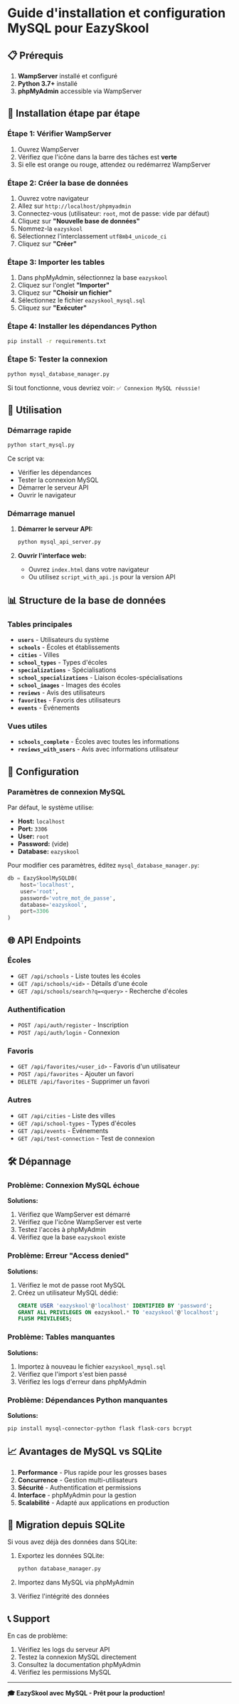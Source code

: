 # Guide d'installation et configuration MySQL pour EazySkool

## 📋 Prérequis

1. **WampServer** installé et configuré
2. **Python 3.7+** installé
3. **phpMyAdmin** accessible via WampServer

## 🚀 Installation étape par étape

### Étape 1: Vérifier WampServer

1. Ouvrez WampServer
2. Vérifiez que l'icône dans la barre des tâches est **verte**
3. Si elle est orange ou rouge, attendez ou redémarrez WampServer

### Étape 2: Créer la base de données

1. Ouvrez votre navigateur
2. Allez sur `http://localhost/phpmyadmin`
3. Connectez-vous (utilisateur: `root`, mot de passe: vide par défaut)
4. Cliquez sur **"Nouvelle base de données"**
5. Nommez-la `eazyskool`
6. Sélectionnez l'interclassement `utf8mb4_unicode_ci`
7. Cliquez sur **"Créer"**

### Étape 3: Importer les tables

1. Dans phpMyAdmin, sélectionnez la base `eazyskool`
2. Cliquez sur l'onglet **"Importer"**
3. Cliquez sur **"Choisir un fichier"**
4. Sélectionnez le fichier `eazyskool_mysql.sql`
5. Cliquez sur **"Exécuter"**

### Étape 4: Installer les dépendances Python

```bash
pip install -r requirements.txt
```

### Étape 5: Tester la connexion

```bash
python mysql_database_manager.py
```

Si tout fonctionne, vous devriez voir: `✅ Connexion MySQL réussie!`

## 🎯 Utilisation

### Démarrage rapide

```bash
python start_mysql.py
```

Ce script va:
- Vérifier les dépendances
- Tester la connexion MySQL
- Démarrer le serveur API
- Ouvrir le navigateur

### Démarrage manuel

1. **Démarrer le serveur API:**
   ```bash
   python mysql_api_server.py
   ```

2. **Ouvrir l'interface web:**
   - Ouvrez `index.html` dans votre navigateur
   - Ou utilisez `script_with_api.js` pour la version API

## 📊 Structure de la base de données

### Tables principales

- **`users`** - Utilisateurs du système
- **`schools`** - Écoles et établissements
- **`cities`** - Villes
- **`school_types`** - Types d'écoles
- **`specializations`** - Spécialisations
- **`school_specializations`** - Liaison écoles-spécialisations
- **`school_images`** - Images des écoles
- **`reviews`** - Avis des utilisateurs
- **`favorites`** - Favoris des utilisateurs
- **`events`** - Événements

### Vues utiles

- **`schools_complete`** - Écoles avec toutes les informations
- **`reviews_with_users`** - Avis avec informations utilisateur

## 🔧 Configuration

### Paramètres de connexion MySQL

Par défaut, le système utilise:
- **Host:** `localhost`
- **Port:** `3306`
- **User:** `root`
- **Password:** (vide)
- **Database:** `eazyskool`

Pour modifier ces paramètres, éditez `mysql_database_manager.py`:

```python
db = EazySkoolMySQLDB(
    host='localhost',
    user='root',
    password='votre_mot_de_passe',
    database='eazyskool',
    port=3306
)
```

## 🌐 API Endpoints

### Écoles
- `GET /api/schools` - Liste toutes les écoles
- `GET /api/schools/<id>` - Détails d'une école
- `GET /api/schools/search?q=<query>` - Recherche d'écoles

### Authentification
- `POST /api/auth/register` - Inscription
- `POST /api/auth/login` - Connexion

### Favoris
- `GET /api/favorites/<user_id>` - Favoris d'un utilisateur
- `POST /api/favorites` - Ajouter un favori
- `DELETE /api/favorites` - Supprimer un favori

### Autres
- `GET /api/cities` - Liste des villes
- `GET /api/school-types` - Types d'écoles
- `GET /api/events` - Événements
- `GET /api/test-connection` - Test de connexion

## 🛠️ Dépannage

### Problème: Connexion MySQL échoue

**Solutions:**
1. Vérifiez que WampServer est démarré
2. Vérifiez que l'icône WampServer est verte
3. Testez l'accès à phpMyAdmin
4. Vérifiez que la base `eazyskool` existe

### Problème: Erreur "Access denied"

**Solutions:**
1. Vérifiez le mot de passe root MySQL
2. Créez un utilisateur MySQL dédié:
   ```sql
   CREATE USER 'eazyskool'@'localhost' IDENTIFIED BY 'password';
   GRANT ALL PRIVILEGES ON eazyskool.* TO 'eazyskool'@'localhost';
   FLUSH PRIVILEGES;
   ```

### Problème: Tables manquantes

**Solutions:**
1. Importez à nouveau le fichier `eazyskool_mysql.sql`
2. Vérifiez que l'import s'est bien passé
3. Vérifiez les logs d'erreur dans phpMyAdmin

### Problème: Dépendances Python manquantes

**Solutions:**
```bash
pip install mysql-connector-python flask flask-cors bcrypt
```

## 📈 Avantages de MySQL vs SQLite

1. **Performance** - Plus rapide pour les grosses bases
2. **Concurrence** - Gestion multi-utilisateurs
3. **Sécurité** - Authentification et permissions
4. **Interface** - phpMyAdmin pour la gestion
5. **Scalabilité** - Adapté aux applications en production

## 🔄 Migration depuis SQLite

Si vous avez déjà des données dans SQLite:

1. Exportez les données SQLite:
   ```bash
   python database_manager.py
   ```

2. Importez dans MySQL via phpMyAdmin

3. Vérifiez l'intégrité des données

## 📞 Support

En cas de problème:
1. Vérifiez les logs du serveur API
2. Testez la connexion MySQL directement
3. Consultez la documentation phpMyAdmin
4. Vérifiez les permissions MySQL

---

**🎓 EazySkool avec MySQL - Prêt pour la production!** 